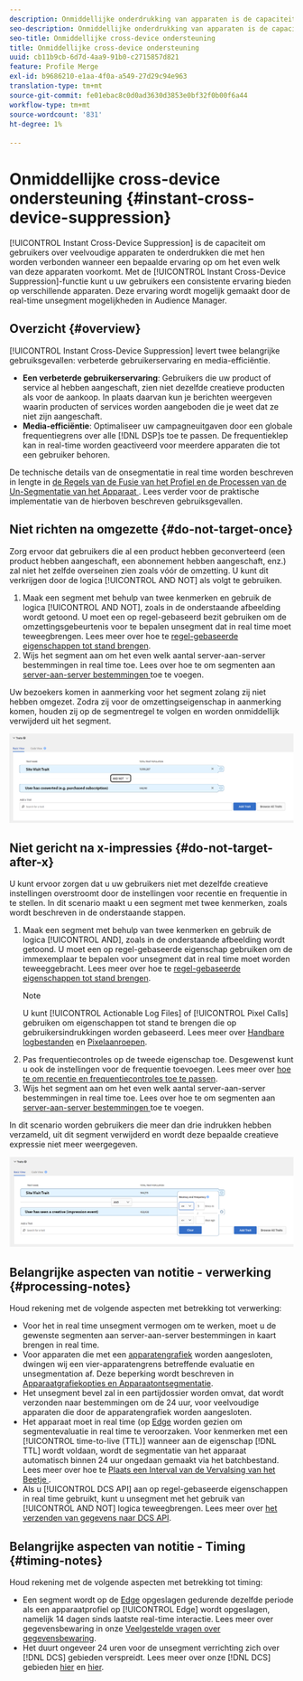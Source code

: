 ```yaml
---
description: Onmiddellijke onderdrukking van apparaten is de capaciteit om gebruikers over veelvoudige apparaten te onderdrukken die met hen worden verbonden wanneer een bepaalde ervaring op om het even welk van deze apparaten voorkomt. Met de functie Onmiddellijke ondersteuning voor apparaten kunt u uw gebruikers een consistente ervaring bieden op alle apparaten. Deze ervaring wordt mogelijk gemaakt door de real-time unsegment mogelijkheden in Audience Manager.
seo-description: Onmiddellijke onderdrukking van apparaten is de capaciteit om gebruikers over veelvoudige apparaten te onderdrukken die met hen worden verbonden wanneer een bepaalde ervaring op om het even welk van deze apparaten voorkomt. Met de functie Onmiddellijke ondersteuning voor apparaten kunt u uw gebruikers een consistente ervaring bieden op alle apparaten. Deze ervaring wordt mogelijk gemaakt door de real-time unsegment mogelijkheden in Audience Manager.
seo-title: Onmiddellijke cross-device ondersteuning
title: Onmiddellijke cross-device ondersteuning
uuid: cb11b9cb-6d7d-4aa9-91b0-c2715857d821
feature: Profile Merge
exl-id: b9686210-e1aa-4f0a-a549-27d29c94e963
translation-type: tm+mt
source-git-commit: fe01ebac8c0d0ad3630d3853e0bf32f0b00f6a44
workflow-type: tm+mt
source-wordcount: '831'
ht-degree: 1%

---
```


# Onmiddellijke cross-device ondersteuning {#instant-cross-device-suppression}

[!UICONTROL Instant Cross-Device Suppression] is de capaciteit om gebruikers over veelvoudige apparaten te onderdrukken die met hen worden verbonden wanneer een bepaalde ervaring op om het even welk van deze apparaten voorkomt. Met de [!UICONTROL Instant Cross-Device Suppression]-functie kunt u uw gebruikers een consistente ervaring bieden op verschillende apparaten. Deze ervaring wordt mogelijk gemaakt door de real-time unsegment mogelijkheden in Audience Manager.

## Overzicht {#overview}

[!UICONTROL Instant Cross-Device Suppression] levert twee belangrijke gebruiksgevallen: verbeterde gebruikerservaring en media-efficiëntie.

* **Een verbeterde gebruikerservaring**: Gebruikers die uw product of service al hebben aangeschaft, zien niet dezelfde creatieve producten als voor de aankoop. In plaats daarvan kun je berichten weergeven waarin producten of services worden aangeboden die je weet dat ze niet zijn aangeschaft.
* **Media-efficiëntie**: Optimaliseer uw campagneuitgaven door een globale frequentiegrens over alle  [!DNL DSP]s toe te passen. De frequentieklep kan in real-time worden geactiveerd voor meerdere apparaten die tot een gebruiker behoren.

De technische details van de onsegmentatie in real time worden beschreven in lengte in [de Regels van de Fusie van het Profiel en de Processen van de Un-Segmentatie van het Apparaat ](merge-rule-unsegment.md). Lees verder voor de praktische implementatie van de hierboven beschreven gebruiksgevallen.

## Niet richten na omgezette {#do-not-target-once}

Zorg ervoor dat gebruikers die al een product hebben geconverteerd (een product hebben aangeschaft, een abonnement hebben aangeschaft, enz.) zal niet het zelfde overseinen zien zoals vóór de omzetting. U kunt dit verkrijgen door de logica [!UICONTROL AND NOT] als volgt te gebruiken.

1. Maak een segment met behulp van twee kenmerken en gebruik de logica [!UICONTROL AND NOT], zoals in de onderstaande afbeelding wordt getoond. U moet een op regel-gebaseerd bezit gebruiken om de omzettingsgebeurtenis voor te bepalen unsegment dat in real time moet teweegbrengen. Lees meer over hoe te [regel-gebaseerde eigenschappen tot stand brengen](../traits/create-onboarded-rule-based-traits.md).
2. Wijs het segment aan om het even welk aantal server-aan-server bestemmingen in real time toe. Lees over hoe te om segmenten aan [server-aan-server bestemmingen ](../destinations/add-edit-segments.md) toe te voegen.

Uw bezoekers komen in aanmerking voor het segment zolang zij niet hebben omgezet. Zodra zij voor de omzettingseigenschap in aanmerking komen, houden zij op de segmentregel te volgen en worden onmiddellijk verwijderd uit het segment.

![](assets/and_not_use_case.png)

## Niet gericht na x-impressies {#do-not-target-after-x}

U kunt ervoor zorgen dat u uw gebruikers niet met dezelfde creatieve instellingen overstroomt door de instellingen voor recentie en frequentie in te stellen. In dit scenario maakt u een segment met twee kenmerken, zoals wordt beschreven in de onderstaande stappen.

1. Maak een segment met behulp van twee kenmerken en gebruik de logica [!UICONTROL AND], zoals in de onderstaande afbeelding wordt getoond. U moet een op regel-gebaseerde eigenschap gebruiken om de immexemplaar te bepalen voor unsegment dat in real time moet worden teweeggebracht. Lees meer over hoe te [regel-gebaseerde eigenschappen tot stand brengen](../traits/create-onboarded-rule-based-traits.md).
   >[!NOTE]
   >
   >U kunt [!UICONTROL Actionable Log Files] of [!UICONTROL Pixel Calls] gebruiken om eigenschappen tot stand te brengen die op gebruikersindrukkingen worden gebaseerd. Lees meer over [Handbare logbestanden](../../integration/media-data-integration/actionable-log-files.md) en [Pixelaanroepen](../../integration/media-data-integration/impression-data-pixels.md).
2. Pas frequentiecontroles op de tweede eigenschap toe. Desgewenst kunt u ook de instellingen voor de frequentie toevoegen. Lees meer over [hoe te om recentie en frequentiecontroles toe te passen](../segments/recency-and-frequency.md).
3. Wijs het segment aan om het even welk aantal server-aan-server bestemmingen in real time toe. Lees over hoe te om segmenten aan [server-aan-server bestemmingen ](../destinations/add-edit-segments.md) toe te voegen.

In dit scenario worden gebruikers die meer dan drie indrukken hebben verzameld, uit dit segment verwijderd en wordt deze bepaalde creatieve expressie niet meer weergegeven.

![](assets/impressions_use_case.png)

## Belangrijke aspecten van notitie - verwerking {#processing-notes}

Houd rekening met de volgende aspecten met betrekking tot verwerking:

* Voor het in real time unsegment vermogen om te werken, moet u de gewenste segmenten aan server-aan-server bestemmingen in kaart brengen in real time.
* Voor apparaten die met een [apparatengrafiek](profile-link-use-case.md#recommendations) worden aangesloten, dwingen wij een vier-apparatengrens betreffende evaluatie en unsegmentation af. Deze beperking wordt beschreven in [Apparaatgrafiekopties en Apparaatontsegmentatie](merge-rule-unsegment.md#device-graph-options-unsegmentation). &#x200B;
* Het unsegment bevel zal in een partijdossier worden omvat, dat wordt verzonden naar bestemmingen om de 24 uur, voor veelvoudige apparaten die door de apparatengrafiek worden aangesloten.
* Het apparaat moet in real time (op [Edge](../../reference/system-components/components-edge.md) worden gezien om segmentevaluatie in real time te veroorzaken. Voor kenmerken met een [!UICONTROL time-to-live (TTL)] wanneer aan de eigenschap [!DNL TTL] wordt voldaan, wordt de segmentatie van het apparaat automatisch binnen 24 uur ongedaan gemaakt via het batchbestand. &#x200B; Lees meer over hoe te [Plaats een Interval van de Vervalsing van het Beetje ](../traits/create-onboarded-rule-based-traits.md#set-expiration-interval).
* Als u [!UICONTROL DCS API] aan op regel-gebaseerde eigenschappen in real time gebruikt, kunt u unsegment met het gebruik van [!UICONTROL AND NOT] logica teweegbrengen. Lees meer over [het verzenden van gegevens naar DCS API](../../api/dcs-intro/dcs-event-calls/dcs-url-send.md). &#x200B;

## Belangrijke aspecten van notitie - Timing {#timing-notes}

Houd rekening met de volgende aspecten met betrekking tot timing:

* Een segment wordt op de [Edge](../../reference/system-components/components-edge.md) opgeslagen gedurende dezelfde periode als een apparaatprofiel op [!UICONTROL Edge] wordt opgeslagen, namelijk 14 dagen sinds laatste real-time interactie. Lees meer over gegevensbewaring in onze [Veelgestelde vragen over gegevensbewaring](../../faq/faq-privacy.md#data-retention-faq).
* Het duurt ongeveer 24 uren voor de unsegment verrichting zich over [!DNL DCS] gebieden verspreidt. Lees meer over onze [!DNL DCS] gebieden [hier](../..//reference/system-components/components-data-collection.md) en [hier](../../api/dcs-intro/dcs-api-reference/dcs-regions.md).
